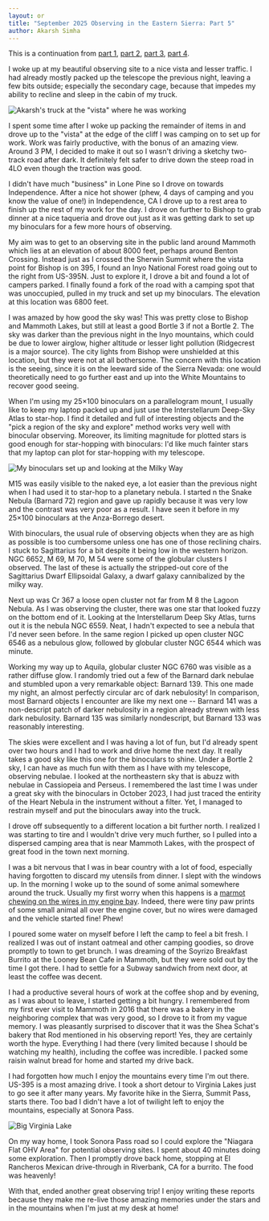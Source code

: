 ```yaml
---
layout: or
title: "September 2025 Observing in the Eastern Sierra: Part 5"
author: Akarsh Simha
---
```


This is a continuation from [part 1](/OR__202509_EasternSierra_Part1.html),
[part 2](/OR__202509_EasternSierra_Part2.html), [part 3](/OR__202509_EasternSierra_Part3.html), [part 4](/OR__202509_EasternSierra_Part4.html).

I woke up at my beautiful observing site to a nice vista and lesser traffic.
I had already mostly packed up the telescope the previous night, leaving a few bits outside; especially the secondary cage, because that impedes my ability to recline and sleep in the cabin of my truck.

![Akarsh's truck at the "vista" where he was working](assets/Akarsh20250923.jpg)

I spent some time after I woke up packing the remainder of items in and drove up to the "vista" at the edge of the cliff I was camping on to set up for work. Work was fairly productive, with the bonus of an amazing view. Around 3 PM, I decided to make it out so I wasn't driving a sketchy two-track road after dark. It definitely felt safer to drive down the steep road in 4LO even though the traction was good.

I didn't have much "business" in Lone Pine so I drove on towards Independence. After a nice hot shower (phew, 4 days of camping and you know the value of one!) in Independence, CA I drove up to a rest area  to finish up the rest of my work for the day. I drove on further to Bishop to grab dinner at a nice taqueria and drove out just as it was getting dark to set up my binoculars for a few more hours of observing.

My aim was to get to an observing site in the public land around Mammoth which lies at an elevation of about 8000 feet, perhaps around Benton Crossing. Instead just as I crossed the Sherwin Summit where the vista point for Bishop is on 395, I found an Inyo National Forest road going out to the right from US-395N. Just to explore it, I drove a bit and found a lot of campers parked. I finally found a fork of the road with a camping spot that was unoccupied, pulled in my truck and set up my binoculars. The elevation at this location was 6800 feet.

I was amazed by how good the sky was! This was pretty close to Bishop and Mammoth Lakes, but still at least a good Bortle 3 if not a Bortle 2. The sky was darker than the previous night in the Inyo mountains, which could be due to lower airglow, higher altitude or lesser light pollution (Ridgecrest is a major source). The city lights from Bishop were unshielded at this location, but they were not at all bothersome. The concern with this location is the seeing, since it is on the leeward side of the Sierra Nevada: one would theoretically need to go further east and up into the White Mountains to recover good seeing.

When I'm using my 25×100 binoculars on a parallelogram mount, I usually like to keep my laptop packed up and just use the Interstellarum Deep-Sky Atlas to star-hop. I find it detailed and full of interesting objects and the "pick a region of the sky and explore" method works very well with binocular observing. Moreover, its limiting magnitude for plotted stars is good enough for star-hopping with binoculars: I'd like much fainter stars that my laptop can plot for star-hopping with my telescope.

![My binoculars set up and looking at the Milky Way](assets/Binos20250923.jpg)

<p><x-dso>M15</x-dso> was easily visible to the naked eye, a lot easier than the previous night when I had used it to star-hop to a planetary nebula. I started n the Snake Nebula (<x-dso>Barnard 72</x-dso>) region and gave up rapidly because it was very low and the contrast was very poor as a result. I have seen it before in my 25×100 binoculars at the Anza-Borrego desert.</p>

With binoculars, the usual rule of observing objects when they are as high as possible is too cumbersome unless one has one of those reclining chairs. I stuck to Sagittarius for a bit despite it being low in the western horizon. <x-dso>NGC 6652</x-dso>, <x-dso>M 69</x-dso>, <x-dso>M 70</x-dso>, <x-dso>M 54</x-dso> were some of the globular clusters I observed. The last of these is actually the stripped-out core of the Sagittarius Dwarf Ellipsoidal Galaxy, a dwarf galaxy cannibalized by the milky way.

Next up was <x-dso simbad="Cl Collinder 367">Cr 367</x-dso> a loose open cluster not far from <x-dso>M 8</x-dso> the Lagoon Nebula. As I was observing the cluster, there was one star that looked fuzzy on the bottom end of it. Looking at the Interstellarum Deep Sky Atlas, turns out it is the nebula <x-dso>NGC 6559</x-dso>. Neat, I hadn't expected to see a nebula that I'd never seen before. In the same region I picked up open cluster <x-dso>NGC 6546</x-dso> as a nebulous glow, followed by globular cluster <x-dso>NGC 6544</x-dso> which was minute.

Working my way up to Aquila, globular cluster <x-dso>NGC 6760</x-dso> was visible as a rather diffuse glow. I randomly tried out a few of the Barnard dark nebulae and stumbled upon a very remarkable object: <x-dso>Barnard 139</x-dso>. This one made my night, an almost perfectly circular arc of dark nebulosity! In comparison, most Barnard objects I encounter are like my next one -- <x-dso>Barnard 141</x-dso> was a non-descript patch of darker nebulosity in a region already strewn with less dark nebulosity. <x-dso>Barnard 135</x-dso> was similarly nondescript, but <x-dso>Barnard 133</x-dso> was reasonably interesting.

The skies were excellent and I was having a lot of fun, but I'd already spent over two hours and I had to work and drive home the next day. It really takes a good sky like this one for the binoculars to shine. Under a Bortle 2 sky, I can have as much fun with them as I have with my telescope, observing nebulae. I looked at the northeastern sky that is abuzz with nebulae in Cassiopeia and Perseus. I remembered the last time I was under a great sky with the binoculars in October 2023, I had just traced the entirity of the Heart Nebula in the instrument without a filter. Yet, I managed to restrain myself and put the binoculars away into the truck.

I drove off subsequently to a different location a bit further north. I realized I was starting to tire and I wouldn't drive very much further, so I pulled into a dispersed camping area that is near Mammoth Lakes, with the prospect of great food in the town next morning.

I was a bit nervous that I was in bear country with a lot of food, especially having forgotten to discard my utensils from dinner. I slept with the windows up. In the morning I woke up to the sound of some animal somewhere around the truck. Usually my first worry when this happens is a [marmot chewing on the wires in my engine bay](https://www.nps.gov/seki/planyourvisit/marmots.htm). Indeed, there were tiny paw prints of some small animal all over the engine cover, but no wires were damaged and the vehicle started fine! Phew!

I poured some water on myself before I left the camp to feel a bit fresh. I realized I was out of instant oatmeal and other camping goodies, so drove promptly to town to get brunch. I was dreaming of the Soyrizo Breakfast Burrito at the Looney Bean Cafe in Mammoth, but they were sold out by the time I got there. I had to settle for a Subway sandwich from next door, at least the coffee was decent.

I had a productive several hours of work at the coffee shop and by evening, as I was about to leave, I started getting a bit hungry. I remembered from my first ever visit to Mammoth in 2016 that there was a bakery in the neighboring complex that was very good, so I drove to it from my vague memory. I was pleasantly surprised to discover that it was the Shea Schat's bakery that Rod mentioned in his observing report! Yes, they are certainly worth the hype. Everything I had there (very limited because I should be watching my health), including the coffee was incredible. I packed some raisin walnut bread for home and started my drive back.

I had forgotten how much I enjoy the mountains every time I'm out there. US-395 is a most amazing drive. I took a short detour to Virginia Lakes just to go see it after many years. My favorite hike in the Sierra, Summit Pass, starts there. Too bad I didn't have a lot of twilight left to enjoy the mountains, especially at Sonora Pass.

![Big Virginia Lake](assets/BigVirginiaLake.jpg)

On my way home, I took Sonora Pass road so I could explore the "Niagara Flat OHV Area" for potential observing sites. I spent about 40 minutes doing some exploration. Then I promptly drove back home, stopping at El Rancheros Mexican drive-through in Riverbank, CA for a burrito. The food was heavenly!

With that, ended another great observing trip! I enjoy writing these reports because they make me re-live those amazing memories under the stars and in the mountains when I'm just at my desk at home!